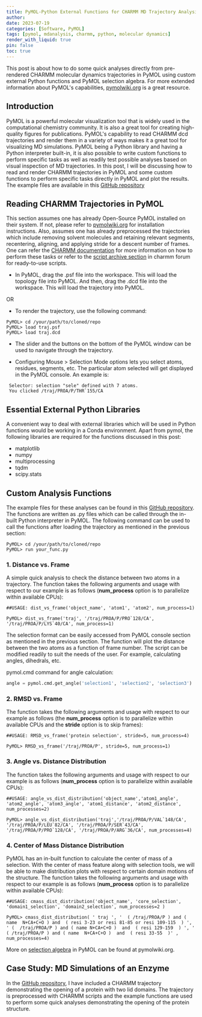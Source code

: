 ```yaml
---
title: PyMOL-Python External Functions for CHARMM MD Trajectory Analysis 
author:
date: 2023-07-19 
categories: [Software, PyMOL]
tags: [pymol, mdanalysis, charmm, python, molecular dynamics]
render_with_liquid: true
pin: false
toc: true
---
```


This post is about how to do some quick analyses directly from pre-rendered CHARMM molecular dynamics trajectories in PyMOL using custom external Python functions and PyMOL selection algebra. For more extended information about PyMOL's capabilities, [pymolwiki.org](https://pymolwiki.org/index.php/Launching_From_a_Script) is a great resource.

## Introduction
PyMOL is a powerful molecular visualization tool that is widely used in the computational chemistry community. It is also a great tool for creating high-quality figures for publications. PyMOL's capability to read CHARMM dcd trajectories and render them in a variety of ways makes it a great tool for visualizing MD simulations. PyMOL being a Python library and having a Python interpreter built-in, it is also possible to write custom functions to perform specific tasks as well as readily test possible analyses based on visual inspection of MD trajectories. In this post, I will be discussing how to read and render CHARMM trajectories in PyMOL and some custom functions to perform specific tasks directly in PyMOL and plot the results. The example files are available in this [GitHub repository](https://github.com/raafik980/charmm-md-analysis-in-pymol.git)

## Reading CHARMM Trajectories in PyMOL

This section assumes one has already Open-Source PyMOL installed on their system. If not, please refer to [pymolwiki.org](https://pymolwiki.org/index.php/Main_Page) for installation instructions. Also, assumes one has already preprocessed the trajectories which include removing solvent molecules and retaining relevant segments, recentering, aligning, and applying stride for a descent number of frames. One can refer the [CHARMM documentation](https://academiccharmm.org/documentation/latest/dynamc#Merge) for more information on how to perform these tasks or refer to the [script archive section](https://www.charmm.org/ubbthreads/ubbthreads.php?ubb=showflat&Number=324#Post324) in charmm forum for ready-to-use scripts.

- In PyMOL, drag the .psf file into the workspace. This will load the topology file into PyMOL. And then, drag the .dcd file into the workspace. This will load the trajectory into PyMOL.

OR

- To render the trajectory, use the following command:

```console
PyMOL> cd /your/path/to/cloned/repo
PyMOL> load traj.psf
PyMOL> load traj.dcd
```
- The slider and the buttons on the bottom of the PyMOL window can be used to navigate through the trajectory. 

- Configuring Mouse > Selection Mode options lets you select atoms, residues, segments, etc. The particular atom selected will get displayed in the PyMOL console. An example is:
    
```console
 Selector: selection "sele" defined with 7 atoms.
 You clicked /traj/PROA/P/THR`155/CA
```

## Essential External Python Libraries

A convenient way to deal with external libraries which will be used in Python functions would be working in a Conda environment. Apart from pymol, the following libraries are required for the functions discussed in this post:

- matplotlib
- numpy
- multiprocessing
- tqdm
- scipy.stats



## Custom Analysis Functions

The example files for these analyses can be found in this [GitHub repository](https://github.com/raafik980/charmm-md-analysis-in-pymol.git). The functions are written as .py files which can be called through the in-built Python interpreter in PyMOL. The following command can be used to call the functions after loading the trajectory as mentioned in the previous section:

```console
PyMOL> cd /your/path/to/cloned/repo
PyMOL> run your_func.py
```

### 1. Distance vs. Frame

A simple quick analysis to check the distance between two atoms in a trajectory. The function takes the following arguments and usage with respect to our example is as follows (**num_process** option is to parallelize within available CPUs):

```console
##USAGE: dist_vs_frame('object_name', 'atom1', 'atom2', num_process=1)

PyMOL> dist_vs_frame('traj', '/traj/PROA/P/PRO`128/CA', '/traj/PROA/P/LYS`40/CA', num_process=1)
```

The selection format can be easily accessed from PyMOL console section as mentioned in the previous section. The function will plot the distance between the two atoms as a function of frame number. The script can be modified readily to suit the needs of the user. For example, calculating angles, dihedrals, etc.

pymol.cmd command for angle calculation:

```python
angle = pymol.cmd.get_angle('selection1', 'selection2', 'selection3')
```

### 2. RMSD vs. Frame 

The function takes the following arguments and usage with respect to our example as follows (the **num_process** option is to parallelize within available CPUs and the **stride** option is to skip frames):


```console
##USAGE: RMSD_vs_frame('protein selection', stride=5, num_process=4)

PyMOL> RMSD_vs_frame('/traj/PROA/P', stride=5, num_process=1)
```
### 3. Angle vs. Distance Distribution

The function takes the following arguments and usage with respect to our example is as follows (**num_process** option is to parallelize within available CPUs):

```console
##USAGE: angle_vs_dist_distribution('object_name','atom1_angle', 'atom2_angle', 'atom3_angle', 'atom1_distance', 'atom2_distance', num_processes=2)

PyMOL> angle_vs_dist_distribution('traj','/traj/PROA/P/VAL`148/CA', '/traj/PROA/P/LEU`82/CA', '/traj/PROA/P/SER`43/CA', '/traj/PROA/P/PRO`128/CA', '/traj/PROA/P/ARG`36/CA', num_processes=4)
```

### 4. Center of Mass Distance Distribution

PyMOL has an in-built function to calculate the center of mass of a selection. With the center of mass feature along with selection tools, we will be able to make distribution plots with respect to certain domain motions of the structure. The function takes the following arguments and usage with respect to our example is as follows (**num_process** option is to parallelize within available CPUs):

```console
##USAGE: cmass_dist_distribution('object_name', 'core_selection', 'domain1_selection', 'domain2_selection', num_processes=2 )

PyMOL> cmass_dist_distribution( ' traj ', '  ( /traj/PROA/P ) and ( name  N+CA+C+O ) and  ( resi 3-23 or resi 81-85 or resi 109-115  ) ',  ' (  /traj/PROA/P ) and ( name N+CA+C+O )  and  ( resi 129-159  ) ', ' ( /traj/PROA/P ) and ( name  N+CA+C+O )  and  ( resi 33-55  )' , num_processes=4)
```

More on [selection algebra](https://pymolwiki.org/index.php/Selection_Algebra) in PyMOL can be found at pymolwiki.org.

## Case Study: MD Simulations of an Enzyme

In the [GitHub repository](https://github.com/raafik980/charmm-md-analysis-in-pymol.git), I have included a CHARMM trajectory demonstrating the opening of a protein with two lid domains. The trajectory is preprocessed with CHARMM scripts and the example functions are used to perform some quick analyses demonstrating the opening of the protein structure. 